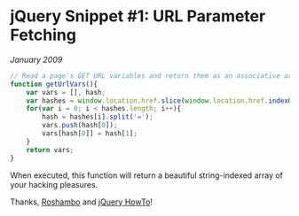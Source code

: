 # jQuery Snippet #1: URL Parameter Fetching
*January 2009*

```javascript
// Read a page's GET URL variables and return them as an associative array.
function getUrlVars(){
    var vars = [], hash;
    var hashes = window.location.href.slice(window.location.href.indexOf('?') + 1).split('&');
    for(var i = 0; i < hashes.length; i++){
        hash = hashes[i].split('=');
        vars.push(hash[0]);
        vars[hash[0]] = hash[1];
    }
    return vars;
}
```

When executed, this function will return a beautiful string-indexed array of your hacking pleasures.

Thanks, [Roshambo](http://snipplr.com/users/Roshambo/) and [jQuery HowTo](http://jquery-howto.blogspot.com/)!
